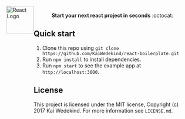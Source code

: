 <div style="display: flex; width: 100%; justify-content: center;">
    <img src="https://cdn.auth0.com/blog/react-js/react.png" alt="React Logo" align="center" width="75px"/>
<div>
<br />

<div align="center"><strong>Start your next react project in seconds</strong> :octocat:</div>

## Quick start

1. Clone this repo using `git clone https://github.com/KaiWedekind/react-boilerplate.git`
1. Run `npm install` to install dependencies.
1. Run `npm start` to see the example app at `http://localhost:3000`.

## License

This project is licensed under the MIT license, Copyright (c) 2017 Kai Wedekind. For more information see `LICENSE.md`.
